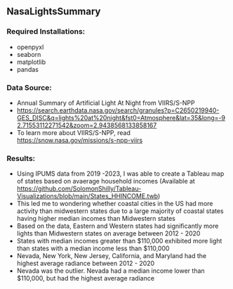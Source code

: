 ## NasaLightsSummary

### Required Installations:
- openpyxl
- seaborn
- matplotlib
- pandas

### Data Source:
- Annual Summary of Artificial Light At Night from VIIRS/S-NPP
- https://search.earthdata.nasa.gov/search/granules?p=C2650219940-GES_DISC&q=lights%20at%20night&fst0=Atmosphere&lat=35&long=-92.71553112271542&zoom=2.9438568133858167
- To learn more about VIIRS/S-NPP, read https://snow.nasa.gov/missions/s-npp-viirs

### Results:
- Using IPUMS data from 2019 -2023, I was able to create a Tableau map of states based on avaerage household incomes (Available at https://github.com/SolomonShilly/Tableau-Visualizations/blob/main/States_HHINCOME.twb)
- This led me to wondering whether coastal cities in the US had more activity than midwestern states due to a large majority of coastal states having higher median incomes than Midwestern states
- Based on the data, Eastern and Western states had significantly more lights than Midwestern states on average between 2012 - 2020
- States with median incomes greater than $110,000 exhibited more light than states with a median income less than $110,000
- Nevada, New York, New Jersey, California, and Maryland had the highest average radiance between 2012 - 2020
- Nevada was the outlier. Nevada had a median income lower than $110,000, but had the highest average radiance
